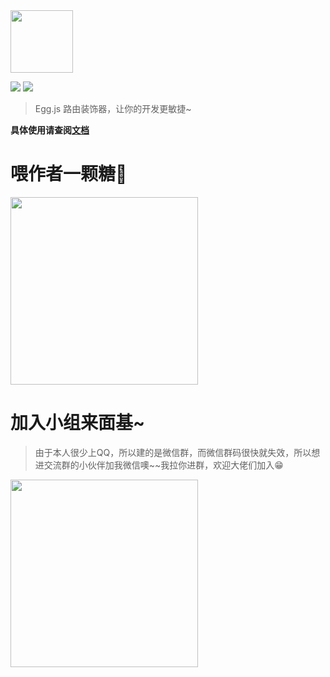 <img width="100" src="http://outt0i9l8.bkt.clouddn.com/egg-shell-decorators.png"/>

<p>
  <img src="https://img.shields.io/badge/version-1.0.5-ff69b4.svg"/>
  <img src="https://img.shields.io/packagist/l/doctrine/orm.svg"/>
</p>

> Egg.js 路由装饰器，让你的开发更敏捷~

**具体使用请查阅[文档](http://super2god.github.io/egg-shell-decorators)**

# 喂作者一颗糖🍬
<img width="300" src="http://outt0i9l8.bkt.clouddn.com/sunzan.jpeg"/>

# 加入小组来面基~
> 由于本人很少上QQ，所以建的是微信群，而微信群码很快就失效，所以想进交流群的小伙伴加我微信噢~~我拉你进群，欢迎大佬们加入:grin:

<img width="300" src="http://outt0i9l8.bkt.clouddn.com/sunwechat.jpeg"/>

